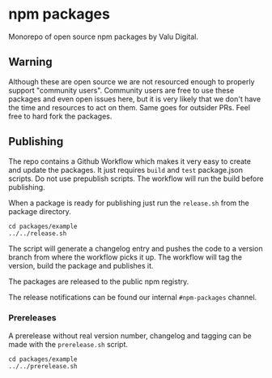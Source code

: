# npm packages

Monorepo of open source npm packages by Valu Digital.

## Warning

Although these are open source we are not resourced enough to properly support
"community users". Community users are free to use these packages and even open
issues here, but it is very likely that we don't have the time and resources to
act on them. Same goes for outsider PRs. Feel free to hard fork the packages.

## Publishing

The repo contains a Github Workflow which makes it very easy to create and
update the packages. It just requires `build` and `test` package.json scripts. Do
not use prepublish scripts. The workflow will run the build before publishing.

When a package is ready for publishing just run the `release.sh` from the
package directory.

```
cd packages/example
../../release.sh
```

The script will generate a changelog entry and pushes the code to a version
branch from where the workflow picks it up. The workflow will tag the version,
build the package and publishes it.

The packages are released to the public npm registry.

The release notifications can be found our internal `#npm-packages` channel.

### Prereleases

A prerelease without real version number, changelog and tagging can be made with the `prerelease.sh`
script.

```
cd packages/example
../../prerelease.sh
```
